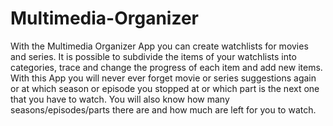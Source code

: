 # Multimedia-Organizer
With the Multimedia Organizer App you can create watchlists for movies and series. 
It is possible to subdivide the items of your watchlists into categories, trace and change the progress of each item and add new items. 
With this App you will never ever forget movie or series suggestions again or at which season or episode you stopped at or which part is the next one that you have to watch.
You will also know how many seasons/episodes/parts there are and how much are left for you to watch.
